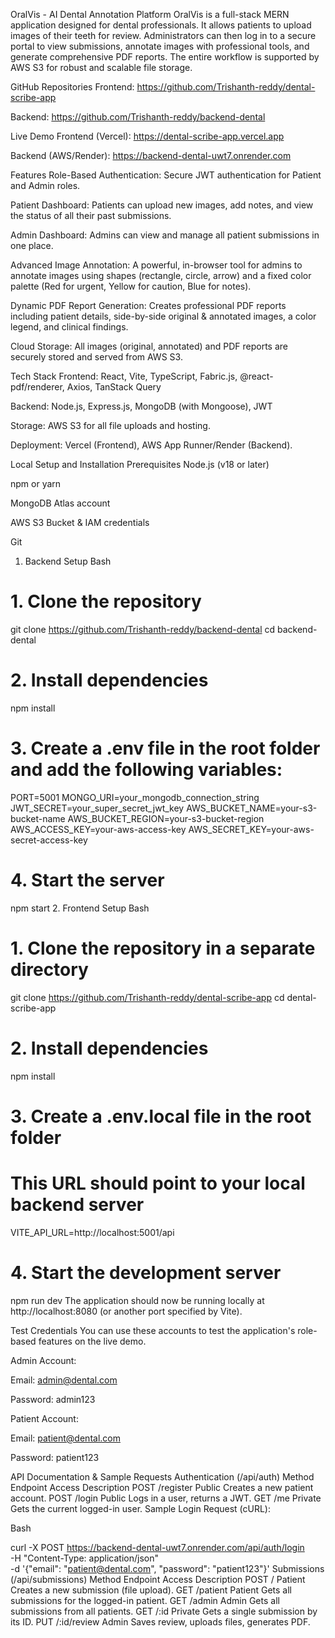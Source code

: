 OralVis - AI Dental Annotation Platform
OralVis is a full-stack MERN application designed for dental professionals. It allows patients to upload images of their teeth for review. Administrators can then log in to a secure portal to view submissions, annotate images with professional tools, and generate comprehensive PDF reports. The entire workflow is supported by AWS S3 for robust and scalable file storage.

GitHub Repositories
Frontend: https://github.com/Trishanth-reddy/dental-scribe-app

Backend: https://github.com/Trishanth-reddy/backend-dental

Live Demo
Frontend (Vercel): https://dental-scribe-app.vercel.app

Backend (AWS/Render): https://backend-dental-uwt7.onrender.com

Features
Role-Based Authentication: Secure JWT authentication for Patient and Admin roles.

Patient Dashboard: Patients can upload new images, add notes, and view the status of all their past submissions.

Admin Dashboard: Admins can view and manage all patient submissions in one place.

Advanced Image Annotation: A powerful, in-browser tool for admins to annotate images using shapes (rectangle, circle, arrow) and a fixed color palette (Red for urgent, Yellow for caution, Blue for notes).

Dynamic PDF Report Generation: Creates professional PDF reports including patient details, side-by-side original & annotated images, a color legend, and clinical findings.

Cloud Storage: All images (original, annotated) and PDF reports are securely stored and served from AWS S3.

Tech Stack
Frontend: React, Vite, TypeScript, Fabric.js, @react-pdf/renderer, Axios, TanStack Query

Backend: Node.js, Express.js, MongoDB (with Mongoose), JWT

Storage: AWS S3 for all file uploads and hosting.

Deployment: Vercel (Frontend), AWS App Runner/Render (Backend).

Local Setup and Installation
Prerequisites
Node.js (v18 or later)

npm or yarn

MongoDB Atlas account

AWS S3 Bucket & IAM credentials

Git

1. Backend Setup
Bash

# 1. Clone the repository
git clone https://github.com/Trishanth-reddy/backend-dental
cd backend-dental

# 2. Install dependencies
npm install

# 3. Create a .env file in the root folder and add the following variables:
PORT=5001
MONGO_URI=your_mongodb_connection_string
JWT_SECRET=your_super_secret_jwt_key
AWS_BUCKET_NAME=your-s3-bucket-name
AWS_BUCKET_REGION=your-s3-bucket-region
AWS_ACCESS_KEY=your-aws-access-key
AWS_SECRET_KEY=your-aws-secret-access-key

# 4. Start the server
npm start
2. Frontend Setup
Bash

# 1. Clone the repository in a separate directory
git clone https://github.com/Trishanth-reddy/dental-scribe-app
cd dental-scribe-app

# 2. Install dependencies
npm install

# 3. Create a .env.local file in the root folder
# This URL should point to your local backend server
VITE_API_URL=http://localhost:5001/api

# 4. Start the development server
npm run dev
The application should now be running locally at http://localhost:8080 (or another port specified by Vite).

Test Credentials
You can use these accounts to test the application's role-based features on the live demo.

Admin Account:

Email: admin@dental.com

Password: admin123

Patient Account:

Email: patient@dental.com

Password: patient123

API Documentation & Sample Requests
Authentication (/api/auth)
Method	Endpoint	Access	Description
POST	/register	Public	Creates a new patient account.
POST	/login	Public	Logs in a user, returns a JWT.
GET	/me	Private	Gets the current logged-in user.
Sample Login Request (cURL):

Bash

curl -X POST https://backend-dental-uwt7.onrender.com/api/auth/login \
-H "Content-Type: application/json" \
-d '{"email": "patient@dental.com", "password": "patient123"}'
Submissions (/api/submissions)
Method	Endpoint	Access	Description
POST	/	Patient	Creates a new submission (file upload).
GET	/patient	Patient	Gets all submissions for the logged-in patient.
GET	/admin	Admin	Gets all submissions from all patients.
GET	/:id	Private	Gets a single submission by its ID.
PUT	/:id/review	Admin	Saves review, uploads files, generates PDF.

